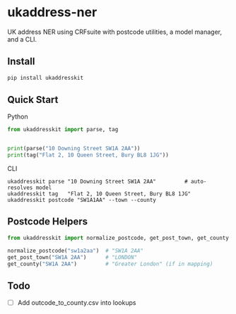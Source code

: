 # ukaddress-ner

UK address NER using CRFsuite with postcode utilities, a model manager, and a CLI.

## Install

```bash
pip install ukaddresskit
```

## Quick Start

Python

```python
from ukaddresskit import parse, tag


print(parse("10 Downing Street SW1A 2AA"))
print(tag("Flat 2, 10 Queen Street, Bury BL8 1JG"))
```

CLI

```cli
ukaddresskit parse "10 Downing Street SW1A 2AA"         # auto-resolves model
ukaddresskit tag   "Flat 2, 10 Queen Street, Bury BL8 1JG"
ukaddresskit postcode "SW1A1AA" --town --county
```

## Postcode Helpers

```python
from ukaddresskit import normalize_postcode, get_post_town, get_county

normalize_postcode("sw1a2aa")  # "SW1A 2AA"
get_post_town("SW1A 2AA")      # "LONDON"
get_county("SW1A 2AA")         # "Greater London" (if in mapping)
```

## Todo

- [ ] Add outcode_to_county.csv into lookups